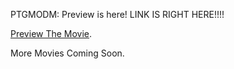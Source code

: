 PTGMODM:
Preview is here!
LINK IS RIGHT HERE!!!!

[Preview The Movie](./another-page.html).






More Movies Coming Soon.
